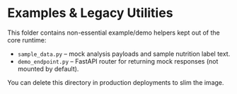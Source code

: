 # Examples & Legacy Utilities

This folder contains non-essential example/demo helpers kept out of the core runtime:

- `sample_data.py` – mock analysis payloads and sample nutrition label text.
- `demo_endpoint.py` – FastAPI router for returning mock responses (not mounted by default).

You can delete this directory in production deployments to slim the image.
